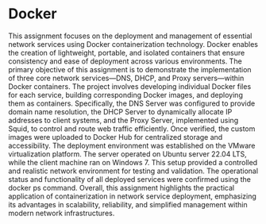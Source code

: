 # Docker
This assignment focuses on the deployment and management of essential network services using Docker containerization technology. Docker enables the creation of lightweight, portable, and isolated containers that ensure consistency and ease of deployment across various environments. The primary objective of this assignment is to demonstrate the implementation of three core network services—DNS, DHCP, and Proxy servers—within Docker containers. The project involves developing individual Docker files for each service, building corresponding Docker images, and deploying them as containers. Specifically, the DNS Server was configured to provide domain name resolution, the DHCP Server to dynamically allocate IP addresses to client systems, and the Proxy Server, implemented using Squid, to control and route web traffic efficiently. Once verified, the custom images were uploaded to Docker Hub for centralized storage and accessibility. The deployment environment was established on the VMware virtualization platform. The server operated on Ubuntu server 22.04 LTS, while the client machine ran on Windows 7. This setup provided a controlled and realistic network environment for testing and validation. The operational status and functionality of all deployed services were confirmed using the docker ps command. Overall, this assignment highlights the practical application of containerization in network service deployment, emphasizing its advantages in scalability, reliability, and simplified management within modern network infrastructures.
